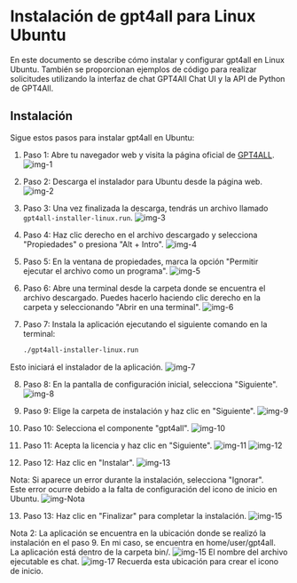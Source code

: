# Instalación de gpt4all para Linux Ubuntu

En este documento se describe cómo instalar y configurar gpt4all en Linux Ubuntu. También se proporcionan ejemplos de código para realizar solicitudes utilizando la interfaz de chat GPT4All Chat UI y la API de Python de GPT4All.

## Instalación

Sigue estos pasos para instalar gpt4all en Ubuntu:

1. Paso 1: Abre tu navegador web y visita la página oficial de [GPT4ALL](https://gpt4all.io/index.html).
![img-1](./imgs/1.png)

2. Paso 2: Descarga el instalador para Ubuntu desde la página web.
![img-2](./imgs/2.png)

3. Paso 3: Una vez finalizada la descarga, tendrás un archivo llamado `gpt4all-installer-linux.run`.
![img-3](./imgs/3.png)

4. Paso 4: Haz clic derecho en el archivo descargado y selecciona "Propiedades" o presiona "Alt + Intro".
![img-4](./imgs/4.png)

5. Paso 5: En la ventana de propiedades, marca la opción "Permitir ejecutar el archivo como un programa".
![img-5](./imgs/5.png)

6. Paso 6: Abre una terminal desde la carpeta donde se encuentra el archivo descargado. Puedes hacerlo haciendo clic derecho en la carpeta y seleccionando "Abrir en una terminal".
![img-6](./imgs/6.png)

7. Paso 7: Instala la aplicación ejecutando el siguiente comando en la terminal:

    ```bash
    ./gpt4all-installer-linux.run
    ```

Esto iniciará el instalador de la aplicación.
![img-7](./imgs/7.png)

8. Paso 8: En la pantalla de configuración inicial, selecciona "Siguiente".
![img-8](./imgs/8.png)

9. Paso 9: Elige la carpeta de instalación y haz clic en "Siguiente".
![img-9](./imgs/9.png)

10. Paso 10: Selecciona el componente "gpt4all".
![img-10](./imgs/10.png)

11. Paso 11: Acepta la licencia y haz clic en "Siguiente".
![img-11](./imgs/11.png)
![img-12](./imgs/12.png)

12. Paso 12: Haz clic en "Instalar".
![img-13](./imgs/13.png)

Nota: Si aparece un error durante la instalación, selecciona "Ignorar". <br>
Este error ocurre debido a la falta de configuración del icono de inicio en Ubuntu.
![img-Nota](./imgs/14.png)

13. Paso 13: Haz clic en "Finalizar" para completar la instalación.
![img-15](./imgs/15.png)

Nota 2: La aplicación se encuentra en la ubicación donde se realizó la instalación en el paso 9. En mi caso, se encuentra en home/user/gpt4all. <br>
La aplicación está dentro de la carpeta bin/.
![img-15](./imgs/16.png)
El nombre del archivo ejecutable es chat.
![img-17](./imgs/17.png)
Recuerda esta ubicación para crear el icono de inicio.
